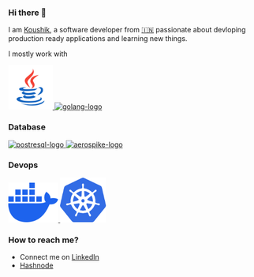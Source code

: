 ### Hi there 👋
I am [Koushik](https://www.linkedin.com/in/koushik-maharaj-2a540199/), a software developer from [🇮🇳](https://en.wikipedia.org/wiki/India) passionate about devloping production ready applications and learning new things.

I mostly work with
<p float="left">
    <a href="https://www.java.com/en/" target="_blank">
    <img height="90" width="90" src="./assets/icons8-java-240.png" alt="java-coffee-cup-logo"/>
    </a>
    <a href="https://go.dev/" target="_blank">
        <img src="https://go.dev/blog/go-brand/Go-Logo/PNG/Go-Logo_Blue.png" alt="golang-logo" height="100"/>
    </a>
</p>

### Database
<p float="left">
    <a href="https://www.postgresql.org/" target="_blank" >
        <img height="80" src="https://www.postgresql.org/media/img/about/press/elephant.png" alt="postresql-logo"/>
    </a>
    <a href="https://go.dev/" target="_blank">
        <img src="https://aerospike.com/wp-content/uploads/2021/05/Aerospike-logo-square-red.png" alt="aerospike-logo" height="80"/>
    </a>
</p>

### Devops
<p float="left">
    <a href="https://www.docker.com/" target="_blank" >
        <img height="80" src="./assets/docker-mark-blue.png" alt="docker-logo"/>
    </a>
    <a href="https://kubernetes.io/" target="_blank">
        <img src="./assets/k8s.png" alt="k8s-logo" height="90"/>
    </a>
</p>

### How to reach me?
- Connect me on [LinkedIn](https://www.linkedin.com/in/koushik-maharaj-2a540199/)
- [Hashnode](https://hashnode.com/@koushikmaharaj)
<!--
**KoushikMaharaj/KoushikMaharaj** is a ✨ _special_ ✨ repository because its `README.md` (this file) appears on your GitHub profile.

Here are some ideas to get you started:

- 🔭 I’m currently working on ...
- 🌱 I’m currently learning ...
- 👯 I’m looking to collaborate on ...
- 🤔 I’m looking for help with ...
- 💬 Ask me about ...
- 📫 How to reach me: ...
- 😄 Pronouns: ...
- ⚡ Fun fact: ...
-->
